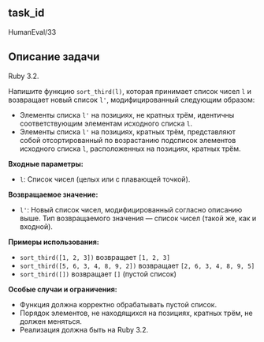 ## task_id
HumanEval/33

## Описание задачи
Ruby 3.2.

Напишите функцию `sort_third(l)`, которая принимает список чисел `l` и возвращает новый список `l'`, модифицированный следующим образом:

* Элементы списка `l'` на позициях, не кратных трём, идентичны соответствующим элементам исходного списка `l`.
* Элементы списка `l'` на позициях, кратных трём, представляют собой отсортированный по возрастанию подсписок элементов исходного списка `l`, расположенных на позициях, кратных трём.


**Входные параметры:**

* `l`: Список чисел (целых или с плавающей точкой).


**Возвращаемое значение:**

* `l'`: Новый список чисел, модифицированный согласно описанию выше.  Тип возвращаемого значения — список чисел (такой же, как и входной).


**Примеры использования:**

* `sort_third([1, 2, 3])` возвращает `[1, 2, 3]`
* `sort_third([5, 6, 3, 4, 8, 9, 2])` возвращает `[2, 6, 3, 4, 8, 9, 5]`
* `sort_third([])` возвращает `[]` (пустой список)


**Особые случаи и ограничения:**

* Функция должна корректно обрабатывать пустой список.
* Порядок элементов, не находящихся на позициях, кратных трём, не должен меняться.
* Реализация должна быть на Ruby 3.2.

